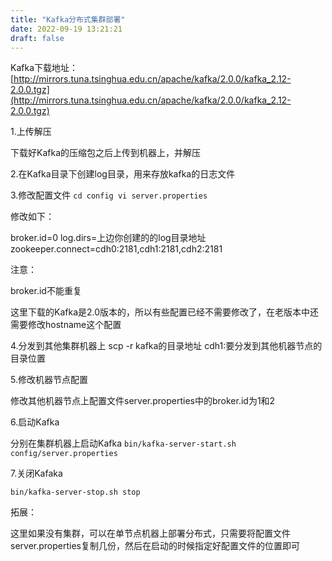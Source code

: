 ```yaml
---
title: "Kafka分布式集群部署"
date: 2022-09-19 13:21:21
draft: false
---
```

Kafka下载地址： [http://mirrors.tuna.tsinghua.edu.cn/apache/kafka/2.0.0/kafka_2.12-2.0.0.tgz](http://mirrors.tuna.tsinghua.edu.cn/apache/kafka/2.0.0/kafka_2.12-2.0.0.tgz)

1.上传解压

下载好Kafka的压缩包之后上传到机器上，并解压

2.在Kafka目录下创建log目录，用来存放kafka的日志文件

3.修改配置文件
`cd config vi server.properties`

修改如下：

broker.id=0 log.dirs=上边你创建的的log目录地址 zookeeper.connect=cdh0:2181,cdh1:2181,cdh2:2181

注意：

broker.id不能重复

这里下载的Kafka是2.0版本的，所以有些配置已经不需要修改了，在老版本中还需要修改hostname这个配置

4.分发到其他集群机器上
scp -r kafka的目录地址 cdh1:要分发到其他机器节点的目录位置

5.修改机器节点配置

修改其他机器节点上配置文件server.properties中的broker.id为1和2

6.启动Kafka

分别在集群机器上启动Kafka
`bin/kafka-server-start.sh config/server.properties`

7.关闭Kafaka

`bin/kafka-server-stop.sh stop`

拓展：

这里如果没有集群，可以在单节点机器上部署分布式，只需要将配置文件server.properties复制几份，然后在启动的时候指定好配置文件的位置即可